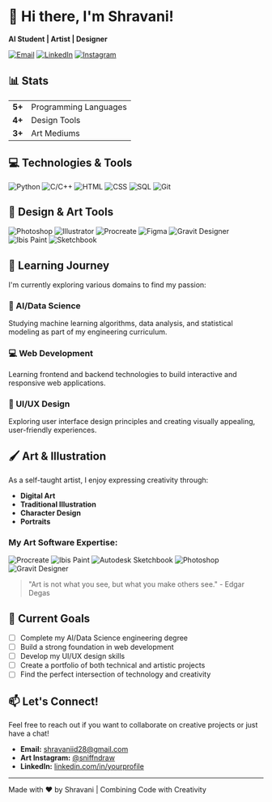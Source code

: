 # 👋 Hi there, I'm Shravani!

**AI Student | Artist | Designer**

[![Email](https://img.shields.io/badge/Email-Contact%20Me-blue?style=flat-square&logo=gmail)](mailto:shravaniid28@gmail.com)
[![LinkedIn](https://img.shields.io/badge/LinkedIn-Connect-blue?style=flat-square&logo=linkedin)](https://linkedin.com/in/yourprofile)
[![Instagram](https://img.shields.io/badge/Instagram-@sniffndraw-E4405F?style=flat-square&logo=instagram)](https://instagram.com/sniffndraw)
<!-- [![Art Portfolio](https://img.shields.io/badge/Portfolio-View%20My%20Art-FF713E?style=flat-square&logo=adobe)](#)   -->

## 📊 Stats

| | |
| :--- | :--- |
| **5+** | Programming Languages |
| **4+** | Design Tools |
| **3+** | Art Mediums |

## 💻 Technologies & Tools

![Python](https://img.shields.io/badge/Python-3776AB?style=flat-square&logo=python&logoColor=white)
![C/C++](https://img.shields.io/badge/C/C++-00599C?style=flat-square&logo=c%2B%2B&logoColor=white)
![HTML](https://img.shields.io/badge/HTML-E34F26?style=flat-square&logo=html5&logoColor=white)
![CSS](https://img.shields.io/badge/CSS-1572B6?style=flat-square&logo=css3&logoColor=white)
![SQL](https://img.shields.io/badge/SQL-4479A1?style=flat-square&logo=postgresql&logoColor=white)
![Git](https://img.shields.io/badge/Git-F05032?style=flat-square&logo=git&logoColor=white)

## 🎨 Design & Art Tools

![Photoshop](https://img.shields.io/badge/Photoshop-31A8FF?style=flat-square&logo=adobephotoshop&logoColor=white)
![Illustrator](https://img.shields.io/badge/Illustrator-FF9A00?style=flat-square&logo=adobeillustrator&logoColor=white)
![Procreate](https://img.shields.io/badge/Procreate-000000?style=flat-square&logo=procreate&logoColor=white)
![Figma](https://img.shields.io/badge/Figma-F24E1E?style=flat-square&logo=figma&logoColor=white)
![Gravit Designer](https://img.shields.io/badge/Gravit_Designer-FF713E?style=flat-square)
![Ibis Paint](https://img.shields.io/badge/Ibis_Paint-FF6B6B?style=flat-square)
![Sketchbook](https://img.shields.io/badge/Sketchbook-00C7FF?style=flat-square)

## 🚀 Learning Journey

I'm currently exploring various domains to find my passion:

### 🤖 AI/Data Science
Studying machine learning algorithms, data analysis, and statistical modeling as part of my engineering curriculum.

### 💻 Web Development
Learning frontend and backend technologies to build interactive and responsive web applications.

### 🎨 UI/UX Design
Exploring user interface design principles and creating visually appealing, user-friendly experiences.

## 🖌️ Art & Illustration

As a self-taught artist, I enjoy expressing creativity through:

- **Digital Art**
- **Traditional Illustration** 
- **Character Design**
- **Portraits**

### My Art Software Expertise:
![Procreate](https://img.shields.io/badge/Procreate-000000?style=flat-square&logo=procreate&logoColor=white)
![Ibis Paint](https://img.shields.io/badge/Ibis_Paint-FF6B6B?style=flat-square)
![Autodesk Sketchbook](https://img.shields.io/badge/Sketchbook-00C7FF?style=flat-square)
![Photoshop](https://img.shields.io/badge/Photoshop-31A8FF?style=flat-square&logo=adobephotoshop&logoColor=white)
![Gravit Designer](https://img.shields.io/badge/Gravit_Designer-FF713E?style=flat-square)

> "Art is not what you see, but what you make others see." - Edgar Degas

## 🎯 Current Goals

- [ ] Complete my AI/Data Science engineering degree
- [ ] Build a strong foundation in web development  
- [ ] Develop my UI/UX design skills
- [ ] Create a portfolio of both technical and artistic projects
- [ ] Find the perfect intersection of technology and creativity

## 📫 Let's Connect!

Feel free to reach out if you want to collaborate on creative projects or just have a chat!

- **Email:** shravaniid28@gmail.com
- **Art Instagram:** [@sniffndraw](https://instagram.com/sniffndraw)
- **LinkedIn:** [linkedin.com/in/yourprofile](https://linkedin.com/in/yourprofile)

---

Made with ❤️ by Shravani | Combining Code with Creativity
